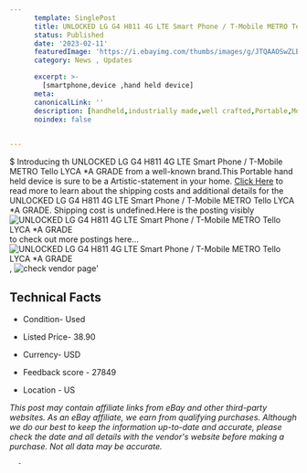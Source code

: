 ```yaml
---
      template: SinglePost
      title: UNLOCKED LG G4 H811 4G LTE Smart Phone / T-Mobile METRO Tello LYCA  *A GRADE
      status: Published
      date: '2023-02-11'
      featuredImage: 'https://i.ebayimg.com/thumbs/images/g/JTQAAOSwZLBhHmPM/s-l225.jpg'
      category: News , Updates

      excerpt: >-
        [smartphone,device ,hand held device]
      meta:
      canonicalLink: ''
      description: [handheld,industrially made,well crafted,Portable,Mobile,Compact,Convenient,Lightweight,Maneuverable,Man-portable,Miniature,Carriable,Hand-held,Light,Holdable,Transportable,Mobile device,Pocket-sized,On-the-go,Wireless,Cordless,Compact size,Convenient size, smartphone,device ,hand held device]
      noindex: false
      

---
```

$
      Introducing th UNLOCKED LG G4 H811 4G LTE Smart Phone / T-Mobile METRO Tello LYCA  *A GRADE from a well-known brand.This Portable hand held device is sure to be a Artistic-statement in your home. [Click Here](https://www.ebay.com/itm/265275234314?hash=item3dc3a2d80a%3Ag%3AJTQAAOSwZLBhHmPM&mkevt=1&mkcid=1&mkrid=711-53200-19255-0&campid=%253CePNCampaignId%253E&customid=%253CreferenceId%253E&toolid=10049) to read more to learn about the shipping costs and additional details for the UNLOCKED LG G4 H811 4G LTE Smart Phone / T-Mobile METRO Tello LYCA  *A GRADE. Shipping cost is undefined.Here is the posting visibly ![UNLOCKED LG G4 H811 4G LTE Smart Phone / T-Mobile METRO Tello LYCA  *A GRADE](https://i.ebayimg.com/thumbs/images/g/JTQAAOSwZLBhHmPM/s-l225.jpg) to check out more postings here... ![UNLOCKED LG G4 H811 4G LTE Smart Phone / T-Mobile METRO Tello LYCA  *A GRADE](https://i.ebayimg.com/images/g/JTQAAOSwZLBhHmPM/s-l640.jpg), ![check vendor page]()'

      

 ## Technical Facts 



     
      

 - Condition- Used 


      

 - Listed Price- 38.90 


      

 - Currency- USD 


      

 - Feedback score - 27849 


      

 - Location - US 


      
      

 *_This post may contain affiliate links from eBay and other third-party websites. As an eBay affiliate, we earn from qualifying purchases. Although we do our best to keep the information up-to-date and accurate, please check the date and all details with the vendor's website before making a purchase. Not all data may be accurate._*




      -

